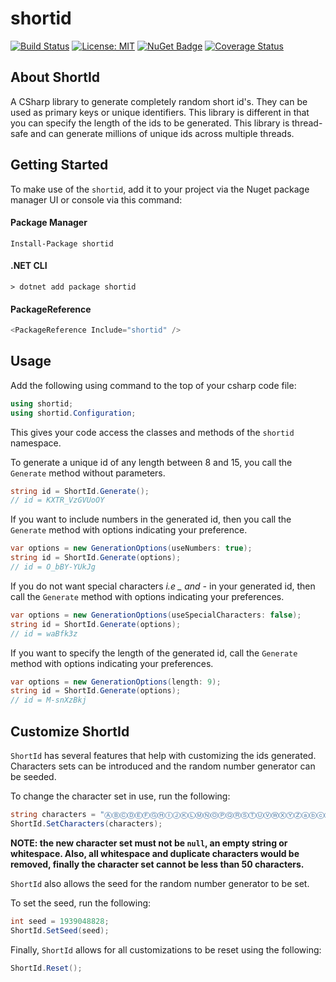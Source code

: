 # shortid

[![Build Status](https://travis-ci.org/bolorundurowb/shortid.svg?branch=master)](https://travis-ci.org/bolorundurowb/shortid)  [![License: MIT](https://img.shields.io/badge/License-MIT-yellow.svg)](LICENSE) [![NuGet Badge](https://buildstats.info/nuget/shortid)](https://www.nuget.org/packages/shortid) [![Coverage Status](https://coveralls.io/repos/github/bolorundurowb/shortid/badge.svg?branch=master)](https://coveralls.io/github/bolorundurowb/shortid?branch=master)

## About ShortId

A CSharp library to generate completely random short id's. They can be used as primary keys or unique identifiers. This library is different in that you can specify the length of the ids to be generated. This library is thread-safe and can generate millions of unique ids across multiple threads.

## Getting Started

To make use of the `shortid`, add it to your project via the Nuget package manager UI or console via this command:

#### Package Manager

```
Install-Package shortid
```

#### .NET CLI
```
> dotnet add package shortid
```

#### PackageReference
```csharp
<PackageReference Include="shortid" />
```

## Usage

Add the following using command to the top of your csharp code file:

```csharp
using shortid;
using shortid.Configuration;
```

This gives your code access the classes and methods of the `shortid` namespace.

To generate a unique id of any length between 8 and 15, you call the `Generate` method without parameters.

```csharp
string id = ShortId.Generate();
// id = KXTR_VzGVUoOY
```

If you want to include numbers in the generated id, then you call the `Generate` method with options indicating your preference.

```csharp
var options = new GenerationOptions(useNumbers: true);
string id = ShortId.Generate(options);
// id = O_bBY-YUkJg
```

If you do not want special characters *i.e _ and -* in your generated id, then call the `Generate` method with options indicating your preferences.

```csharp
var options = new GenerationOptions(useSpecialCharacters: false);
string id = ShortId.Generate(options);
// id = waBfk3z
```

If you want to specify the length of the generated id, call the `Generate` method with options indicating your preferences.

```csharp
var options = new GenerationOptions(length: 9);
string id = ShortId.Generate(options);
// id = M-snXzBkj
```


## Customize ShortId

`ShortId` has several features that help with customizing the ids generated. Characters sets can be introduced and the random number generator can be seeded.

To change the character set in use, run the following:

```csharp
string characters = "ⒶⒷⒸⒹⒺⒻⒼⒽⒾⒿⓀⓁⓂⓃⓄⓅⓆⓇⓈⓉⓊⓋⓌⓍⓎⓏⓐⓑⓒⓓⓔⓕⓖⓗⓘⓙⓚⓛⓜⓝⓞⓟⓠⓡⓢⓣⓤⓥⓦⓧⓨⓩ①②③④⑤⑥⑦⑧⑨⑩⑪⑫"; //whatever you want;
ShortId.SetCharacters(characters);
```

**NOTE: the new character set must not be `null`, an empty string or whitespace. Also, all whitespace and duplicate characters would be removed, finally the character set cannot be less than 50 characters.**

`ShortId` also allows the seed for the random number generator to be set.

To set the seed, run the following:

```csharp
int seed = 1939048828;
ShortId.SetSeed(seed);
```

Finally, `ShortId` allows for all customizations to be reset using the following:

```csharp
ShortId.Reset();
```